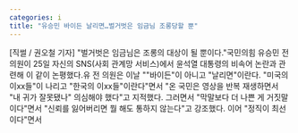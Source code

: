 ```yaml
---
categories: i
title: "유승민 바이든 날리면…벌거벗은 임금님 조롱당할 뿐"
---
```

[직썰 / 권오철 기자] "벌거벗은 임금님은 조롱의 대상이 될 뿐이다."국민의힘 유승민 전 의원이 25일 자신의 SNS(사회 관계망 서비스)에서 윤석열 대통령의 비속어 논란과 관련해 이 같이 논평했다.유 전 의원은 이날 ""바이든"이 아니고 "날리면"이란다. "미국의 이xx들"이 나리고 "한국의 이xx들"이란다"면서 "온 국민은 영상을 반복 재생하면서 "내 귀가 잘못됐나" 의심해야 했다"고 지적했다. 그러면서 "막말보다 더 나쁜 게 거짓말이다"면서 "신뢰를 잃어버리면 뭘 해도 통하지 않는다"고 강조했다. 이어 "정직이 최선이다"면서